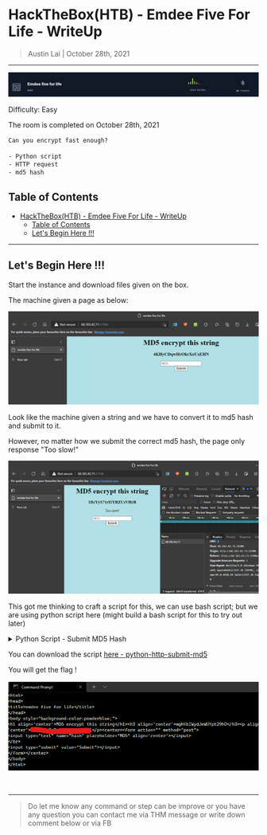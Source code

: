 
# HackTheBox(HTB) - Emdee Five For Life - WriteUp

> Austin Lai | October 28th, 2021

---

<!-- Description -->

![Emdee-Five-For-Life](img/Emdee-Five-For-Life.png)

Difficulty: Easy

The room is completed on October 28th, 2021

```text
Can you encrypt fast enough?

- Python script
- HTTP request
- md5 hash
```

<!-- /Description -->

## Table of Contents

<!-- TOC -->

- [HackTheBox(HTB) - Emdee Five For Life - WriteUp](#hacktheboxhtb---emdee-five-for-life---writeup)
    - [Table of Contents](#table-of-contents)
    - [Let's Begin Here !!!](#lets-begin-here-)

<!-- /TOC -->

---

## Let's Begin Here !!!

Start the instance and download files given on the box.

The machine given a page as below:

![Main-Page](img/Main-Page.png)

Look like the machine given a string and we have to convert it to md5 hash and submit to it.

However, no matter how we submit the correct md5 hash, the page only response "Too slow!"

![too-slow](img/too-slow.png)

This got me thinking to craft a script for this, we can use bash script; but we are using python script here (might build a bash script for this to try out later)

<details><summary>Python Script - Submit MD5 Hash</summary>

```python
import re
import hashlib
import requests

########################
# Working code in below
url='http://68.183.43.71:31906/'
try:
    # Create a session using requests.session
    establish_session = requests.session()

    # Make a request session to the URL
    session_output = establish_session.get(url)

    # To view the response from session, can use session_object.text
    # print(session_output.text)

    # Find the strings to be md5 encrypted - that will return list
    # we are using re.findall here to search for “all” occurrences
    # r = to specify regular expression
    # base on the source code, we can searching for "h3 align='center'>
    # then () is to capture the group that matches the regular expression to capture strings to be encrypted
    # last, insert the session_output.txt as the response from the request
    strings = re.findall(r'h3 align=\'center\'>(.+?\w+)</', session_output.text)

    # Generate md5 hash for the string
    md5_hash = hashlib.md5(strings[0].encode('utf-8')).hexdigest()
    # print(md5_hash)

    # Create post data
    post_data = {'hash': md5_hash}
    # print(post_data)

    # Send the post data to the session
    send_post = establish_session.post(url = url, data = post_data)
    print(send_post.text)

except KeyboardInterrupt:
    print('interrupted!')
```

</details>

You can download the script [here - python-http-submit-md5](python-http-submit-md5.py)

You will get the flag !

![flag](img/flag.png)

<br />

---

> Do let me know any command or step can be improve or you have any question you can contact me via THM message or write down comment below or via FB

